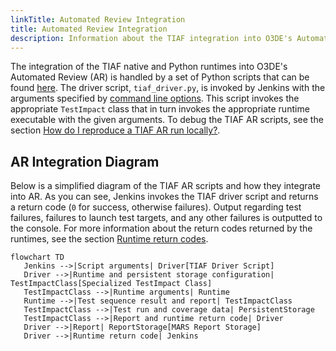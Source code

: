 ```yaml
---
linkTitle: Automated Review Integration
title: Automated Review Integration
description: Information about the TIAF integration into O3DE's Automated Review.
---
```


The integration of the TIAF native and Python runtimes into O3DE's Automated Review (AR) is handled by a set of Python scripts that can be found [here](https://github.com/o3de/o3de/tree/development/scripts/build/TestImpactAnalysis). The driver script, `tiaf_driver.py`, is invoked by Jenkins with the arguments specified by [command line options](/docs/engine-dev/tools/tiaf/maintaining-tiaf/general-information#what-are-the-command-line-options-for-the-tiaf-ar-scripts). This script invokes the appropriate `TestImpact` class that in turn invokes the appropriate runtime executable with the given arguments. To debug the TIAF AR scripts, see the section [How do I reproduce a TIAF AR run locally?](/docs/engine-dev/tools/tiaf/maintaining-tiaf/debugging-tiaf#how-do-i-reproduce-a-tiaf-ar-run-locally).

## AR Integration Diagram

Below is a simplified diagram of the TIAF AR scripts and how they integrate into AR. As you can see, Jenkins invokes the TIAF driver script and returns a return code (`0` for success, otherwise failures). Output regarding test failures, failures to launch test targets, and any other failures is outputted to the console. For more information about the return codes returned by the runtimes, see the section [Runtime return codes](/docs/engine-dev/tools/tiaf/architectural-overview/runtime-frontend#runtime-return-codes).

```mermaid
flowchart TD
   Jenkins -->|Script arguments| Driver[TIAF Driver Script]
   Driver -->|Runtime and persistent storage configuration| TestImpactClass[Specialized TestImpact Class]
   TestImpactClass -->|Runtime arguments| Runtime
   Runtime -->|Test sequence result and report| TestImpactClass
   TestImpactClass -->|Test run and coverage data| PersistentStorage
   TestImpactClass -->|Report and runtime return code| Driver
   Driver -->|Report| ReportStorage[MARS Report Storage]
   Driver -->|Runtime return code| Jenkins
```